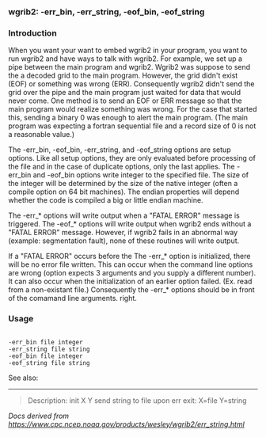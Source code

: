 
### wgrib2: -err\_bin, -err\_string, -eof\_bin, -eof\_string



### Introduction



When you want your want to embed wgrib2 in your program, you want to run wgrib2 and
have ways to talk with wgrib2. For example, we set up a pipe between the main program
and wgrib2. Wgrib2 was suppose to send the a decoded grid to the main program. However,
the grid didn't exist (EOF) or something was wrong (ERR). Consequently wgrib2 didn't 
send the grid over the pipe and the main program just waited for data that would never
come. One method is to send an EOF or ERR message so that the main program would
realize something was wrong. For the case that started this, sending a binary 0
was enough to alert the main program. (The main program was expecting a fortran
sequential file and a record size of 0 is not a reasonable value.)


The -err\_bin, -eof\_bin, -err\_string,
and -eof\_string options are setup options. Like all setup options, they
are only evaluated before processing of the file and in the case of duplicate options, 
only the last applies. 
The -err\_bin and -eof\_bin options write integer
to the specified file. The size of the integer will be determined by the size of the native
integer (often a compile option on 64 bit machines). The endian properties will depend
whether the code is compiled a big or little endian machine.


The -err\_\* options will write output when a "FATAL ERROR" message is triggered.
The -eof\_\* options will write output when wgrib2 ends without a "FATAL ERROR"
message. However, if wgrib2 fails in an abnormal way (example: segmentation fault), 
none of these routines will write output.


If a "FATAL ERROR" occurs before the The -err\_\* option is initialized, there will
be no error file written. This can occur when the command line options are wrong
(option expects 3 arguments and you supply a different number). It can also
occur when the initialization of an earlier option failed. (Ex. read from a
non-existant file.) Consequently the -err\_\* options should be in front of the
comamand line arguments.
right.




### Usage



```

-err_bin file integer
-err_string file string
-eof_bin file integer
-eof_string file string

```




See also:










----

>Description: init  X Y    send string to file upon err exit: X=file Y=string

_Docs derived from <https://www.cpc.ncep.noaa.gov/products/wesley/wgrib2/err_string.html>_